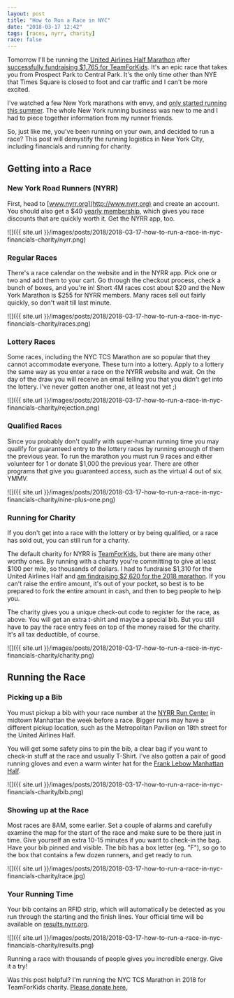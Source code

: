 ```yaml
---
layout: post
title: "How to Run a Race in NYC"
date: "2018-03-17 12:42"
tags: [races, nyrr, charity]
race: false
---
```

Tomorrow I'll be running the [United Airlines Half Marathon](http://www.nyrr.org/races-and-events/2018/united-airlines-nyc-half) after [successfully fundraising $1,765 for TeamForKids](/2018/02/16/running-united-airlines-half-for-team-for-kids.html). It's an epic race that takes you from Prospect Park to Central Park. It's the only time other than NYE that Times Square is closed to foot and car traffic and I can't be more excited.

I've watched a few New York marathons with envy, and [only started running this summer](/2017/10/01/why-do-i-run.html). The whole New York running business was new to me and I had to piece together information from my runner friends.

So, just like me, you've been running on your own, and decided to run a race? This post will demystify the running logistics in New York City, including financials and running for charity.

## Getting into a Race

### New York Road Runners (NYRR)

First, head to [www.nyrr.org](http://www.nyrr.org) and create an account. You should also get a $40 [yearly membership](http://www.nyrr.org/join-and-give/membership), which gives you race discounts that are quickly worth it. Get the NYRR app, too.

![]({{ site.url }}/images/posts/2018/2018-03-17-how-to-run-a-race-in-nyc-financials-charity/nyrr.png)

### Regular Races

There's a race calendar on the website and in the NYRR app. Pick one or two and add them to your cart. Go through the checkout process, check a bunch of boxes, and you're in! Short 4M races cost about $20 and the New York Marathon is $255 for NYRR members. Many races sell out fairly quickly, so don't wait till last minute.

![]({{ site.url }}/images/posts/2018/2018-03-17-how-to-run-a-race-in-nyc-financials-charity/races.png)

### Lottery Races

Some races, including the NYC TCS Marathon are so popular that they cannot accommodate everyone. These turn into a lottery. Apply to a lottery the same way as you enter a race on the NYRR website and wait. On the day of the draw you will receive an email telling you that you didn't get into the lottery. I've never gotten another one, at least not yet ;)

![]({{ site.url }}/images/posts/2018/2018-03-17-how-to-run-a-race-in-nyc-financials-charity/rejection.png)

### Qualified Races

Since you probably don't qualify with super-human running time you may qualify for guaranteed entry to the lottery races by running enough of them the previous year. To run the marathon you must run 9 races and either volunteer for 1 or donate $1,000 the previous year. There are other programs that give you guaranteed access, such as the virtual 4 out of six. YMMV.

![]({{ site.url }}/images/posts/2018/2018-03-17-how-to-run-a-race-in-nyc-financials-charity/nine-plus-one.png)

### Running for Charity

If you don't get into a race with the lottery or by being qualified, or a race has sold out, you can still run for a charity.

The default charity for NYRR is [TeamForKids](http://teamforkids.nyrr.org), but there are many other worthy ones. By running with a charity you're committing to give at least $100 per mile, so thousands of dollars. I had to fundraise $1,310 for the United Airlines Half and [am findraising $2,620 for the 2018 marathon](https://runwithtfk.org/Profile/PublicPage/61018). If you can't raise the entire amount, it's out of your pocket, so best is to be prepared to fork the entire amount in cash, and then to beg people to help you.

The charity gives you a unique check-out code to register for the race, as above. You will get an extra t-shirt and maybe a special bib. But you still have to pay the race entry fees on top of the money raised for the charity. It's all tax deductible, of course.

![]({{ site.url }}/images/posts/2018/2018-03-17-how-to-run-a-race-in-nyc-financials-charity/charity.png)

## Running the Race

### Picking up a Bib

You must pickup a bib with your race number at the [NYRR Run Center](http://www.nyrr.org/nyrr-runcenter-featuring-the-new-balance-run-hub) in midtown Manhattan the week before a race. Bigger runs may have a different pickup location, such as the Metropolitan Pavilion on 18th street for the United Airlines Half.

You will get some safety pins to pin the bib, a clear bag if you want to check-in stuff at the race and usually T-Shirt. I've also gotten a pair of good running gloves and even a warm winter hat for the [Frank Lebow Manhattan Half](/2018/01/21/run-13.34mi-1h47m18s.html).

![]({{ site.url }}/images/posts/2018/2018-03-17-how-to-run-a-race-in-nyc-financials-charity/bib.png)

### Showing up at the Race

Most races are 8AM, some earlier. Set a couple of alarms and carefully examine the map for the start of the race and make sure to be there just in time. Give yourself an extra 10-15 minutes if you want to check-in the bag. Have your bib pinned and visible. The bib has a box letter (eg. "F"), so go to the box that contains a few dozen runners, and get ready to run.

![]({{ site.url }}/images/posts/2018/2018-03-17-how-to-run-a-race-in-nyc-financials-charity/race.jpg)

### Your Running Time

Your bib contains an RFID strip, which will automatically be detected as you run through the starting and the finish lines. Your official time will be available on [results.nyrr.org](http://results.nyrr.org).

![]({{ site.url }}/images/posts/2018/2018-03-17-how-to-run-a-race-in-nyc-financials-charity/results.png)

Running a race with thousands of people gives you incredible energy. Give it a try!

Was this post helpful? I'm running the NYC TCS Marathon in 2018 for TeamForKids charity. <a target='_blank' href='https://runwithtfk.org/Profile/PublicPage/61018'>Please donate here.</a>
